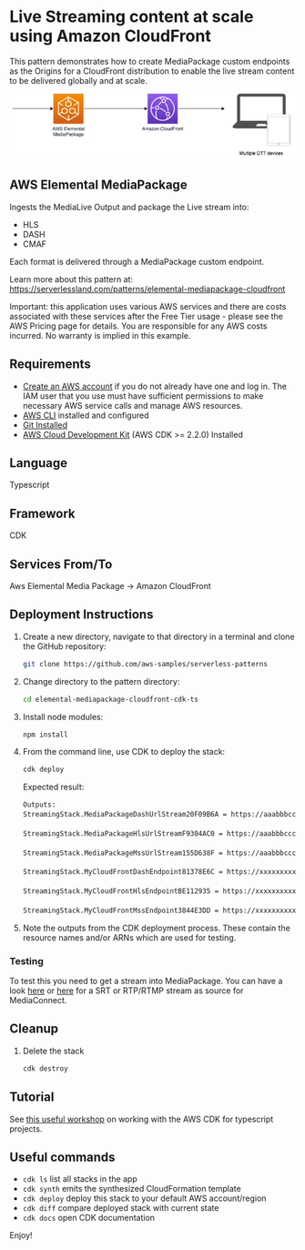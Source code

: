 
# Live Streaming content at scale using Amazon CloudFront

This pattern demonstrates how to create MediaPackage custom endpoints as the Origins for a CloudFront distribution to enable the live stream content to be delivered globally and at scale.

![Concept](img/diagram.drawio.png)

## AWS Elemental MediaPackage

Ingests the MediaLive Output and package the Live stream into:

- HLS
- DASH
- CMAF

Each format is delivered through a MediaPackage custom endpoint.

Learn more about this pattern at: https://serverlessland.com/patterns/elemental-mediapackage-cloudfront

Important: this application uses various AWS services and there are costs associated with these services after the Free Tier usage - please see the AWS Pricing page for details. You are responsible for any AWS costs incurred. No warranty is implied in this example.

## Requirements

* [Create an AWS account](https://portal.aws.amazon.com/gp/aws/developer/registration/index.html) if you do not already have one and log in. The IAM user that you use must have sufficient permissions to make necessary AWS service calls and manage AWS resources.
* [AWS CLI](https://docs.aws.amazon.com/cli/latest/userguide/install-cliv2.html) installed and configured
* [Git Installed](https://git-scm.com/book/en/v2/Getting-Started-Installing-Git)
* [AWS Cloud Development Kit](https://docs.aws.amazon.com/cdk/v2/guide/getting_started.html) (AWS CDK >= 2.2.0) Installed

## Language

Typescript

## Framework

CDK

## Services From/To

Aws Elemental Media Package -> Amazon CloudFront

## Deployment Instructions

1. Create a new directory, navigate to that directory in a terminal and clone the GitHub repository:

    ```bash
    git clone https://github.com/aws-samples/serverless-patterns
    ```

1. Change directory to the pattern directory:

    ```bash
    cd elemental-mediapackage-cloudfront-cdk-ts
    ```

1. Install node modules:

    ```bash
    npm install
    ```

1. From the command line, use CDK to deploy the stack:

    ```bash
    cdk deploy
    ```

    Expected result:

    ```bash
    Outputs:
    StreamingStack.MediaPackageDashUrlStream20F09B6A = https://aaabbbcccddd.mediapackage.eu-west-1.amazonaws.com/out/v1/bffed8f1b33c428ca5d701b2023fde26/index.mpd

    StreamingStack.MediaPackageHlsUrlStreamF9304AC0 = https://aaabbbcccddd.mediapackage.eu-west-1.amazonaws.com/out/v1/e4e4df6e2f804e6897f96e72d8b18752/index.m3u8

    StreamingStack.MediaPackageMssUrlStream155D638F = https://aaabbbcccddd.mediapackage.eu-west-1.amazonaws.com/out/v1/dee22f1df1b24549b0ed85d680a51f50/index.ism/Manifest

    StreamingStack.MyCloudFrontDashEndpoint81378E6C = https://xxxxxxxxxxxx.cloudfront.net/out/v1/bffed8f1b33c428ca5d701b2023fde26/index.mpd

    StreamingStack.MyCloudFrontHlsEndpointBE112935 = https://xxxxxxxxxxxx.cloudfront.net/out/v1/e4e4df6e2f804e6897f96e72d8b18752/index.m3u8

    StreamingStack.MyCloudFrontMssEndpoint3844E3DD = https://xxxxxxxxxxxx.cloudfront.net/out/v1/dee22f1df1b24549b0ed85d680a51f50/index.ism/Manifest
    ```

1. Note the outputs from the CDK deployment process. These contain the resource names and/or ARNs which are used for testing.

### Testing

To test this you need to get a stream into MediaPackage. You can have a look [here](https://github.com/aws-samples/serverless-patterns/tree/main/elemental-medialive-mediapackage-cdk-ts) or [here](https://github.com/aws-samples/serverless-patterns/tree/main/elemental-mediaconnect-medialive-mediapackage-cdk-ts) for a SRT or RTP/RTMP stream as source for MediaConnect.

## Cleanup


1. Delete the stack

    ```bash
    cdk destroy
    ```

## Tutorial

See [this useful workshop](https://cdkworkshop.com/20-typescript.html) on working with the AWS CDK for typescript projects.

## Useful commands

 * `cdk ls`          list all stacks in the app
 * `cdk synth`       emits the synthesized CloudFormation template
 * `cdk deploy`      deploy this stack to your default AWS account/region
 * `cdk diff`        compare deployed stack with current state
 * `cdk docs`        open CDK documentation


Enjoy!
